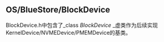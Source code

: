 ## OS/BlueStore/BlockDevice

BlockDevice.h中包含了_class _BlockDevice_ _虚类作为后续实现KernelDevice/NVMEDevice/PMEMDevice的基类。



